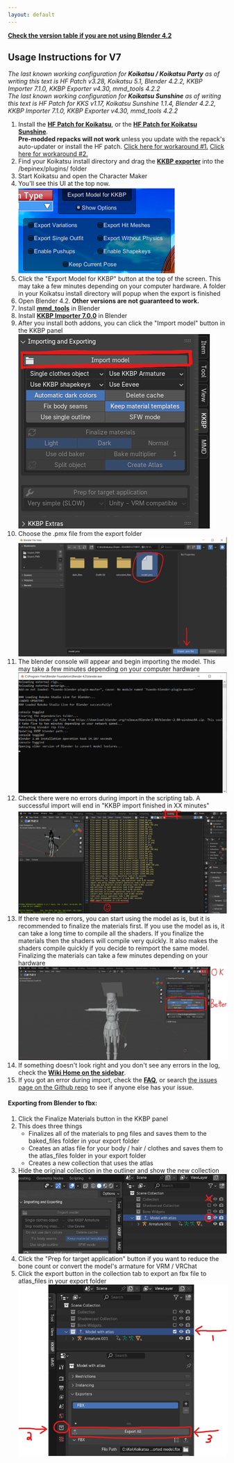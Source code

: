 ```yaml
---
layout: default
---
```


<a style="font-weight:bold" href="faq">Check the version table if you are not using Blender 4.2</a> 

## Usage Instructions for V7

*The last known working configuration for **Koikatsu / Koikatsu Party** as of writing this text is HF Patch v3.28, Koikatsu 5.1, Blender 4.2.2, KKBP Importer 7.1.0, KKBP Exporter v4.30, mmd_tools 4.2.2  
The last known working configuration for **Koikatsu Sunshine** as of writing this text is HF Patch for KKS v1.17, Koikatsu Sunshine 1.1.4, Blender 4.2.2, KKBP Importer 7.1.0, KKBP Exporter v4.30, mmd_tools 4.2.2*  

1. Install the <a style="font-weight:bold" href="https://github.com/ManlyMarco/KK-HF_Patch"> HF Patch for Koikatsu</a>, or the <a style="font-weight:bold" href="https://github.com/ManlyMarco/KKS-HF_Patch"> HF Patch for Koikatsu Sunshine</a>.  
**Pre-modded repacks will not work** unless you update with the repack's auto-updater or install the HF patch. [Click here for workaround #1.](https://github.com/FlailingFog/KK-Blender-Porter-Pack/issues/523)  [Click here for workaround #2.](https://github.com/FlailingFog/KK-Blender-Porter-Pack/issues/560)
1. Find your Koikatsu install directory and drag the <a style="font-weight:bold" href="https://github.com/FlailingFog/KK-Blender-Porter-Pack/releases">KKBP exporter</a> into the /bepinex/plugins/ folder
1. Start Koikatsu and open the Character Maker
1. You'll see this UI at the top now.  
![ ](https://raw.githubusercontent.com/FlailingFog/flailingfog.github.io/master/assets/images/exportpanel.png)
1. Click the "Export Model for KKBP" button at the top of the screen. This may take a few minutes depending on your computer hardware. A folder in your Koikatsu install directory will popup when the export is finished
1. Open Blender 4.2. **Other versions are not guaranteed to work.**
1. Install <a style="font-weight:bold" href="https://extensions.blender.org/add-ons/mmd-tools/">mmd_tools</a> in Blender
1. Install <a style="font-weight:bold" href="https://github.com/FlailingFog/KK-Blender-Porter-Pack/releases">KKBP Importer 7.0.0</a> in Blender
1. After you install both addons, you can click the "Import model" button in the KKBP panel  
![ ](https://raw.githubusercontent.com/FlailingFog/flailingfog.github.io/master/assets/images/importpanel2.png)
1. Choose the .pmx file from the export folder 
![ ](https://raw.githubusercontent.com/FlailingFog/flailingfog.github.io/master/assets/images/importpanel3.png)
1. The blender console will appear and begin importing the model. This may take a few minutes depending on your computer hardware  
![ ](https://raw.githubusercontent.com/FlailingFog/flailingfog.github.io/master/assets/images/importpanel4.png)
1. Check there were no errors during import in the scripting tab. A successful import will end in "KKBP import finished in XX minutes"  
![ ](https://raw.githubusercontent.com/FlailingFog/flailingfog.github.io/master/assets/images/importpanel5.png)
1. If there were no errors, you can start using the model as is, but it is recommended to finalize the materials first. If you use the model as is, it can take a long time to compile all the shaders. If you finalize the materials then the shaders will compile very quickly. It also makes the shaders compile quickly if you decide to reimport the same model. Finalizing the materials can take a few minutes depending on your hardware  
![ ](https://raw.githubusercontent.com/FlailingFog/flailingfog.github.io/master/assets/images/importpanel6.png)
1. If something doesn't look right and you don't see any errors in the log, check the <a style="font-weight:bold" href="wiki">Wiki Home on the sidebar</a>.
1. If you got an error during import, check the <a style="font-weight:bold" href="faq">FAQ</a>, or search [the issues page on the Github repo](https://github.com/FlailingFog/KK-Blender-Porter-Pack/issues) to see if anyone else has your issue.

#### Exporting from Blender to fbx:

1. Click the Finalize Materials button in the KKBP panel  
1. This does three things
    * Finalizes all of the materials to png files and saves them to the baked_files folder in your export folder
    * Creates an atlas file for your body / hair / clothes and saves them to the atlas_files folder in your export folder
    * Creates a new collection that uses the atlas
1. Hide the original collection in the outliner and show the new collection
![ ](https://raw.githubusercontent.com/FlailingFog/flailingfog.github.io/master/assets/images/importpanel7.png)
1. Click the "Prep for target application" button if you want to reduce the bone count or convert the model's armature for VRM / VRChat
1. Click the export button in the collection tab to export an fbx file to atlas_files in your export folder
![ ](https://raw.githubusercontent.com/FlailingFog/flailingfog.github.io/master/assets/images/importpanel8.png)
